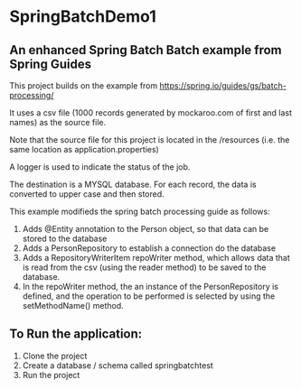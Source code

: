 # SpringBatchDemo1
## An enhanced Spring Batch Batch example from Spring Guides

This project builds on the example from https://spring.io/guides/gs/batch-processing/

It uses a csv file (1000 records generated by mockaroo.com of first and last names) as the source file. 

Note that the source file for this project is located in the /resources (i.e. the same location as application.properties)

A logger is used to indicate the status of the job. 

The destination is a MYSQL database. For each record, the data is converted to upper case and then stored. 

This example modifieds the spring batch processing guide as follows: 

1. Adds @Entity annotation to the Person object, so that data can be stored to the database
2. Adds a PersonRepository to establish a connection do the database
3. Adds a RepositoryWriterItem repoWriter method, which allows data that is read from the csv (using the reader method) to be saved to the database. 
4. In the repoWriter method, the an instance of the PersonRepository is defined, and the operation to be performed is selected by using the setMethodName() method. 

## To Run the application: 
1. Clone the project 
2. Create a database / schema called springbatchtest
3. Run the project
